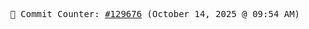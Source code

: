 <p align="center">
    <samp>
        📮 Commit Counter: <a href="https://github.com/Javascript-void0/Javascript-void0/commits/main">#129676</a> (October 14, 2025 @ 09:54 AM)
    </samp>
</p>